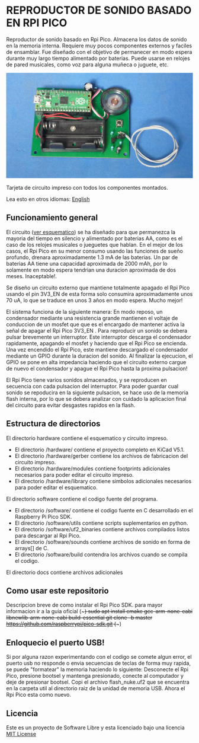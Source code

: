 # REPRODUCTOR DE SONIDO BASADO EN RPI PICO

Reproductor de sonido basado en Rpi Pico. Almacena los datos de sonido en la memoria interna. Requiere muy pocos componentes externos y faciles de ensamblar. Fue diseñado con el objetivo de permanecer en modo espera durante muy largo tiempo alimentado por baterias. Puede usarse en relojes de pared musicales, como voz para alguna muñeca o juguete, etc.

![TARJETA](sinsonte.jpg)

Tarjeta de circuito impreso con todos los componentes montados.

Lea esto en otros idiomas: [English](../README.md)

## Funcionamiento general

El circuito ([ver esquematico](../docs/schematic.pdf)) se ha diseñado para que permanezca la mayoria del tiempo en silencio y alimentado por baterias AA, como es el caso de los relojes musicales o jueguetes que hablan. En el mejor de los casos, el Rpi Pico en su menor consumo usando las funciones de sueño profundo, drenara aproximadamente 1.3 mA de las baterias. Un par de baterias AA tiene una capacidad aproximada de 2000 mAh, por lo solamente en modo espera tendrian una duracion aproximada de dos meses. Inaceptable!.

Se diseño un circuito externo que mantiene totalmente apagado el Rpi Pico usando el pin 3V3_EN de esta forma solo consumira aproximadamente unos 70 uA, lo que se traduce en unos 3 años en modo espera. Mucho mejor!

El sistema funciona de la siguiente manera: En modo reposo, un condensador mediante una resistencia grande mantienen el voltaje de conduccion de un mosfet que que es el encargado de mantener activa la señal de apagar el Rpi Pico 3V3_EN . Para reproducir un sonido se debera pulsar brevemente un interruptor. Este interruptor descarga el condensador rapidamente, apagando el mosfet y haciendo que el Rpi Pico se encienda. Una vez encendido el Rpi Pico, este mantiene descargado el condensador mediante un GPIO durante la duracion del sonido. Al finalizar la ejecucion, el GPIO se pone en alta impedancia haciendo que el circuito externo cargue de nuevo el condensador y apague el Rpi Pico hasta la proxima pulsacion!

El Rpi Pico tiene varios sonidos almacenados, y se reproducen en secuencia con cada pulsacion del interruptor. Para poder guardar cual sonido se repoducira en la siguiente pulsacion, se hace uso de la memoria flash interna, por lo que se debera analizar con cuidado la aplicacion final del circuito para evitar desgastes rapidos en la flash.


## Estructura de directorios

El directorio hardware contiene el esquematico y circuito impreso.
* El directorio /hardware/ contiene el proyecto completo en KiCad V5.1.
* El directorio /hardware/gerber contiene los archivos de fabricacion del circuito impreso.
* El directorio /hardware/modules contiene footprints adicionales necesarios para poder editar el circuito impreso.
* El directorio /hardware/library contiene simbolos adicionales necesarios para poder editar el esquematico.

El directorio software contiene el codigo fuente del programa.
* El directorio /software/ contiene el codigo fuente en C desarrollado en el Raspberry Pi Pico SDK.
* El directorio /software/utils contiene scripts suplementarios en python.
* El directorio /software/uf2_binaries contiene archivos compilados listos para descargar al Rpi Pico.
* El directorio /software/sounds contiene archivos de sonido en forma de arrays[] de C.
* El directorio /software/build contendra los archivos cuando se compila el codigo.

El directorio docs contiene archivos adicionales

## Como usar este repositorio

Descripcion breve de como instalar el Rpi Pico SDK. para mayor informacion ir a la guia oficial
(~~~)
sudo apt install cmake gcc-arm-none-eabi libnewlib-arm-none-eabi build-essential
git clone -b master https://github.com/raspberrypi/pico-sdk.git
(~~~)

## Enloquecio el puerto USB!
Si por alguna razon experimentando con el codigo se comete algun error, el puerto usb no responde o envia secuencias de teclas de forma muy rapida, se puede "formatear" la memoria haciendo lo siguiente: Desconecte el Rpi Pico, presione bootsel y mantenga presionado, conecte al computador y deje de presionar bootsel. Copi el archivo flash_nuke.uf2 que se encuentra en la carpeta util al directorio raiz de la unidad de memoria USB. Ahora el Rpi Pico esta como nuevo.

## Licencia
Este es un proyecto de Software Libre y esta licenciado bajo una licencia [MIT License](https://spdx.org/licenses/MIT.html)
